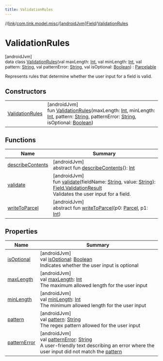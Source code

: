 ```yaml
---
title: ValidationRules
---
```

//[link](../../../../index.html)/[com.tink.model.misc](../../index.html)/[[androidJvm]Field](../index.html)/[ValidationRules](index.html)



# ValidationRules



[androidJvm]\
data class [ValidationRules](index.html)(val maxLength: [Int](https://kotlinlang.org/api/latest/jvm/stdlib/kotlin/-int/index.html), val minLength: [Int](https://kotlinlang.org/api/latest/jvm/stdlib/kotlin/-int/index.html), val pattern: [String](https://kotlinlang.org/api/latest/jvm/stdlib/kotlin/-string/index.html), val patternError: [String](https://kotlinlang.org/api/latest/jvm/stdlib/kotlin/-string/index.html), val isOptional: [Boolean](https://kotlinlang.org/api/latest/jvm/stdlib/kotlin/-boolean/index.html)) : [Parcelable](https://developer.android.com/reference/kotlin/android/os/Parcelable.html)

Represents rules that determine whether the user input for a field is valid.



## Constructors


| | |
|---|---|
| [ValidationRules](-validation-rules.html) | [androidJvm]<br>fun [ValidationRules](-validation-rules.html)(maxLength: [Int](https://kotlinlang.org/api/latest/jvm/stdlib/kotlin/-int/index.html), minLength: [Int](https://kotlinlang.org/api/latest/jvm/stdlib/kotlin/-int/index.html), pattern: [String](https://kotlinlang.org/api/latest/jvm/stdlib/kotlin/-string/index.html), patternError: [String](https://kotlinlang.org/api/latest/jvm/stdlib/kotlin/-string/index.html), isOptional: [Boolean](https://kotlinlang.org/api/latest/jvm/stdlib/kotlin/-boolean/index.html)) |


## Functions


| Name | Summary |
|---|---|
| [describeContents](../../../com.tink.service.provider/[android-jvm]-provider-filter/index.html#-1578325224%2FFunctions%2F-812656150) | [androidJvm]<br>abstract fun [describeContents](../../../com.tink.service.provider/[android-jvm]-provider-filter/index.html#-1578325224%2FFunctions%2F-812656150)(): [Int](https://kotlinlang.org/api/latest/jvm/stdlib/kotlin/-int/index.html) |
| [validate](validate.html) | [androidJvm]<br>fun [validate](validate.html)(fieldName: [String](https://kotlinlang.org/api/latest/jvm/stdlib/kotlin/-string/index.html), value: [String](https://kotlinlang.org/api/latest/jvm/stdlib/kotlin/-string/index.html)): [Field.ValidationResult](../-validation-result/index.html)<br>Validates the user input for a field. |
| [writeToParcel](../../../com.tink.service.provider/[android-jvm]-provider-filter/index.html#-1754457655%2FFunctions%2F-812656150) | [androidJvm]<br>abstract fun [writeToParcel](../../../com.tink.service.provider/[android-jvm]-provider-filter/index.html#-1754457655%2FFunctions%2F-812656150)(p0: [Parcel](https://developer.android.com/reference/kotlin/android/os/Parcel.html), p1: [Int](https://kotlinlang.org/api/latest/jvm/stdlib/kotlin/-int/index.html)) |


## Properties


| Name | Summary |
|---|---|
| [isOptional](is-optional.html) | [androidJvm]<br>val [isOptional](is-optional.html): [Boolean](https://kotlinlang.org/api/latest/jvm/stdlib/kotlin/-boolean/index.html)<br>Indicates whether the user input is optional |
| [maxLength](max-length.html) | [androidJvm]<br>val [maxLength](max-length.html): [Int](https://kotlinlang.org/api/latest/jvm/stdlib/kotlin/-int/index.html)<br>The maximum allowed length for the user input |
| [minLength](min-length.html) | [androidJvm]<br>val [minLength](min-length.html): [Int](https://kotlinlang.org/api/latest/jvm/stdlib/kotlin/-int/index.html)<br>The minimum allowed length for the user input |
| [pattern](pattern.html) | [androidJvm]<br>val [pattern](pattern.html): [String](https://kotlinlang.org/api/latest/jvm/stdlib/kotlin/-string/index.html)<br>The regex pattern allowed for the user input |
| [patternError](pattern-error.html) | [androidJvm]<br>val [patternError](pattern-error.html): [String](https://kotlinlang.org/api/latest/jvm/stdlib/kotlin/-string/index.html)<br>A user-friendly text describing an error where the user input did not match the [pattern](pattern.html) |

